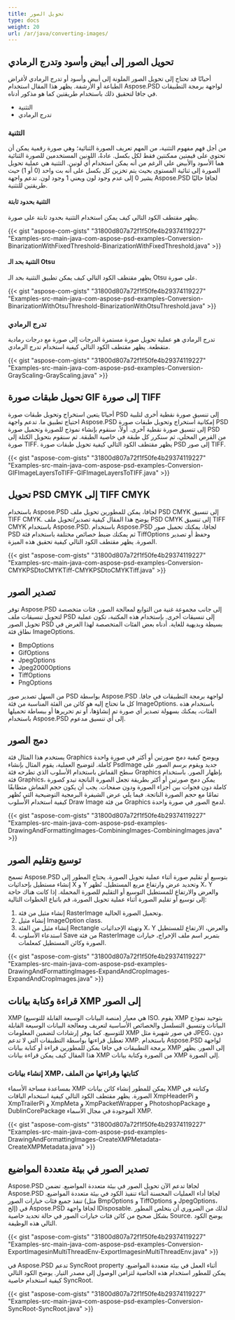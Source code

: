 ```yaml
---
title: تحويل الصور
type: docs
weight: 20
url: /ar/java/converting-images/
---
```


## **تحويل الصور إلى أبيض وأسود وتدرج الرمادي**
أحيانًا قد تحتاج إلى تحويل الصور الملونة إلى أبيض وأسود أو تدرج الرمادي لأغراض الطباعة أو الأرشفة. يظهر هذا المقال استخدام Aspose.PSD لواجهة برمجة التطبيقات في جافا لتحقيق ذلك باستخدام طريقتين كما هو مذكور أدناه.

- التثنية
- تدرج الرمادي
### **التثنية**
من أجل فهم مفهوم التثنية، من المهم تعريف الصورة الثنائية؛ وهي صورة رقمية يمكن أن تحتوي على قيمتين ممكنتين فقط لكل بكسل. عادةً، اللونين المستخدمين للصورة الثنائية هما الأسود والأبيض على الرغم من أنه يمكن استخدام أي لونين. التثنية هي عملية تحويل الصورة إلى ثنائية المستوى بحيث يتم تخزين كل بكسل على أنه بت واحد (0 أو 1) حيث يشير 0 إلى عدم وجود لون ويعني 1 وجود لون. تدعم واجهة Aspose.PSD لجافا حاليًا طريقتين للتثنية.
#### **التثنية بحدود ثابتة**
يظهر مقتطف الكود التالي كيف يمكن استخدام التثنية بحدود ثابتة على صورة.


{{< gist "aspose-com-gists" "31800d807a72f1f50fe4b29374119227" "Examples-src-main-java-com-aspose-psd-examples-Conversion-BinarizationWithFixedThreshold-BinarizationWithFixedThreshold.java" >}}
#### **التثنية بحد الـ Otsu**
يظهر مقتطف الكود التالي كيف يمكن تطبيق التثنية بحد الـ Otsu على صورة.


{{< gist "aspose-com-gists" "31800d807a72f1f50fe4b29374119227" "Examples-src-main-java-com-aspose-psd-examples-Conversion-BinarizationWithOtsuThreshold-BinarizationWithOtsuThreshold.java" >}}
### **تدرج الرمادي**
تدرج الرمادي هو عملية تحويل صورة مستمرة الدرجات إلى صورة مع درجات رمادية متقطعة. يظهر مقتطف الكود التالي كيفية استخدام تدرج الرمادي.


{{< gist "aspose-com-gists" "31800d807a72f1f50fe4b29374119227" "Examples-src-main-java-com-aspose-psd-examples-Conversion-GrayScaling-GrayScaling.java" >}}
## **تحويل طبقات صورة GIF إلى صورة TIFF**
أحيانًا يتعين استخراج وتحويل طبقات صورة PSD إلى تنسيق صورة نقطية أخرى لتلبية احتياج تطبيق ما. تدعم واجهة Aspose.PSD إمكانية استخراج وتحويل طبقات صورة PSD إلى تنسيق صورة نقطية آخرى. أولاً، سنقوم بإنشاء نموذج للصورة وتحميل صورة PSD من القرص المحلي، ثم سنكرر كل طبقة في خاصية الطبقة. ثم سنقوم بتحويل الكتلة إلى صورة TIFF. يظهر مقتطف الكود التالي كيفية تحويل طبقات صورة PSD إلى صور TIFF.


{{< gist "aspose-com-gists" "31800d807a72f1f50fe4b29374119227" "Examples-src-main-java-com-aspose-psd-examples-Conversion-GIFImageLayersToTIFF-GIFImageLayersToTIFF.java" >}}
## **تحويل PSD CMYK إلى TIFF CMYK**
باستخدام Aspose.PSD لجافا، يمكن للمطورين تحويل ملف PSD CMYK إلى تنسيق TIFF CMYK. يوضح هذا المقال كيفية تصدير/تحويل ملف PSD CMYK إلى تنسيق TIFF CMYK باستخدام Aspose.PSD. باستخدام Aspose.PSD لجافا، يمكنك تحميل صور PSD ثم يمكنك ضبط خصائص مختلفة باستخدام فئة TiffOptions وحفظ أو تصدير الصورة. يظهر مقتطف الكود التالي كيفية تحقيق هذه الميزة.


{{< gist "aspose-com-gists" "31800d807a72f1f50fe4b29374119227" "Examples-src-main-java-com-aspose-psd-examples-Conversion-CMYKPSDtoCMYKTiff-CMYKPSDtoCMYKTiff.java" >}}
## **تصدير الصور**
توفر Aspose.PSD إلى جانب مجموعة غنية من التوابع لمعالجة الصور، فئات متخصصة لتحويل تنسيقات ملف PSD إلى تنسيقات أخرى. بإستخدام هذه المكتبة، تكون عملية تحويل الصور PSD بسيطة وبديهية للغاية. أدناه بعض الفئات المتخصصة لهذا الغرض في نطاق فئة ImageOptions.

- BmpOptions
- GifOptions
- JpegOptions
- Jpeg2000Options
- TiffOptions
- PngOptions

من السهل تصدير صور PSD بواسطة Aspose.PSD لواجهة برمجة التطبيقات في جافا. كل ما تحتاج إليه هو كائن من الفئة المناسبة من فئة ImageOptions. باستخدام هذه الفئات، يمكنك بسهولة تصدير أي صورة تم إنشاؤها، أو تم تحريرها أو ببساطة تحميلها باستخدام Aspose.PSD إلى أي تنسيق مدعوم.
## **دمج الصور**
يستخدم هذا المثال فئة Graphics ويوضح كيفية دمج صورتين أو أكثر في صورة واحدة كاملة. لتوضيح العملية، يقوم المثال بإنشاء PsdImage جديد ويقوم برسم الصور على سطح القماش باستخدام الأسلوب الذي تطرحه فئة Graphics بإظهار الصور. باستخدام فئة Graphics، يمكن دمج صورتين أو أكثر بطريقة تجعل الصورة الناتجة تبدو كصورة كاملة دون فجوات بين أجزاء الصورة ودون صفحات. يجب أن يكون حجم القماش متطابقًا تمامًا مع حجم الصورة الناتجة. فيما يلي عرض الشيفرة البرمجية التوضيحية التي تُظهر كيفية استخدام الأسلوب Draw Image من فئة Graphics لدمج الصور في صورة واحدة.


{{< gist "aspose-com-gists" "31800d807a72f1f50fe4b29374119227" "Examples-src-main-java-com-aspose-psd-examples-DrawingAndFormattingImages-CombiningImages-CombiningImages.java" >}}
## **توسيع وتقليم الصور**
تسمح Aspose.PSD بتوسيع أو تقليم صورة أثناء عملية تحويل الصورة. يحتاج المطور إلى إنشاء مستطيل بإحداثيات X و Y وتحديد عرض وارتفاع مربع المستطيل. تُظهر X، Y والعرض والارتفاع للمستطيل التوسيع أو التقليم للصورة المحملة. إذا كانت هناك حاجة إلى توسيع أو تقليم الصورة أثناء عملية تحويل الصورة، قم باتباع الخطوات التالية:

1. إنشاء مثيل من فئة RasterImage وتحميل الصورة الحالية.
1. إنشاء مثيل ImageOption class.
1. إنشاء مثيل من الفئة Rectangle وتهيئة الإحداثيات X، Y والعرض، الارتفاع للمستطيل
1. استدعاء الأسلوب Save من فئة RasterImage بتمرير اسم ملف الإخراج، خيارات الصورة وكائن المستطيل كمعلمات.


{{< gist "aspose-com-gists" "31800d807a72f1f50fe4b29374119227" "Examples-src-main-java-com-aspose-psd-examples-DrawingAndFormattingImages-ExpandAndCropImages-ExpandAndCropImages.java" >}}
## **قراءة وكتابة بيانات XMP إلى الصور**
XMP (منصة البيانات الوسيعة القابلة للتوسيع) هي معيار ISO. يقوم XMP بتوحيد نموذج البيانات وتنسيق التسلسل والخصائص الأساسية لتعريف ومعالجة البيانات الوسيعة القابلة للتوسيع. كما يوفر إرشادات لتضمين المعلومات XMP في صور شهيرة مثل JPEG، دون تعطيل قراءتها بواسطة التطبيقات التي لا تدعم XMP. باستخدام Aspose.PSD لواجهة برمجة التطبيقات في جافا يمكن للمطورين قراءة أو كتابة بيانات XMP إلى الصور. يظهر هذا المقال كيف يمكن قراءة بيانات XMP من الصورة وكتابة بيانات XMP إلى الصورة.
### **إنشاء بيانات XMP، كتابتها وقراءتها من الملف**
بمساعدة مساحة الأسماء XMP يمكن للمطور إنشاء كائن بيانات XMP وكتابته في الصورة. يظهر مقتطف الكود التالي كيفية استخدام الباقات XmpHeaderPi و XmpTrailerPi و XmpMeta و XmpPacketWrapper و PhotoshopPackage و DublinCorePackage الموجودة في مجال الأسماء XMP.


{{< gist "aspose-com-gists" "31800d807a72f1f50fe4b29374119227" "Examples-src-main-java-com-aspose-psd-examples-DrawingAndFormattingImages-CreateXMPMetadata-CreateXMPMetadata.java" >}}
## **تصدير الصور في بيئة متعددة المواضيع**
Aspose.PSD لجافا تدعم الآن تحويل الصور في بيئة متعددة المواضيع. تضمن Aspose.PSD لجافا أداء العمليات المحسنة أثناء تنفيذ الكود في بيئة متعددة المواضيع. تنفذ جميع فئات خيارات الصور (مثل BmpOptions و TiffOptions و JpegOptions، إلخ) في Aspose.PSD لجافا واجهة IDisposable. لذلك من الضروري أن يتخلص المطور بشكل صحيح من كائن فئات خيارات الصور في حالة تحديد خاصية Source. يوضح الكود التالي هذه الوظيفة.


{{< gist "aspose-com-gists" "31800d807a72f1f50fe4b29374119227" "Examples-src-main-java-com-aspose-psd-examples-Conversion-ExportImagesinMultiThreadEnv-ExportImagesinMultiThreadEnv.java" >}}



في Aspose.PSD تدعم SyncRoot property أثناء العمل في بيئة متعددة المواضيع. يمكن للمطور استخدام هذه الخاصية لتزامن الوصول إلى مصدر التيار. يوضح الكود التالي كيفية استخدام خاصية SyncRoot.


{{< gist "aspose-com-gists" "31800d807a72f1f50fe4b29374119227" "Examples-src-main-java-com-aspose-psd-examples-Conversion-SyncRoot-SyncRoot.java" >}}